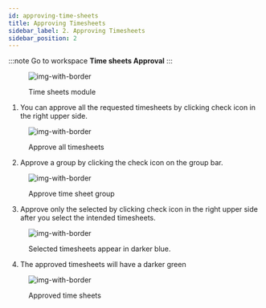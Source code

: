 ```yaml
---
id: approving-time-sheets
title: Approving Timesheets
sidebar_label: 2. Approving Timesheets
sidebar_position: 2
---
```


:::note
Go to workspace **Time sheets Approval**
:::

<figure>

![img-with-border](/img/responses/timesheets_to_approve_response.png)

<figcaption>Time sheets module</figcaption>
</figure>

1. You can approve all the requested timesheets by clicking check icon in the right upper side.

<figure>

![img-with-border](/img/responses/timesheets_approve_all_response.png)

<figcaption>Approve all timesheets</figcaption>
</figure>

2. Approve a group by clicking the check icon on the group bar.

<figure>

![img-with-border](/img/responses/timesheets_approve_group_response.png)

<figcaption>Approve time sheet group</figcaption>
</figure>

3. Approve only the selected by clicking check icon in the right upper side after you select the intended timesheets.

<figure>

![img-with-border](/img/responses/timesheets_approve_selected_response.png)

<figcaption>Selected timesheets appear in darker blue.</figcaption>
</figure>

4. The approved timesheets will have a darker green

<figure>

![img-with-border](/img/responses/timesheets_approved_response.png)

<figcaption>Approved time sheets</figcaption>
</figure>
